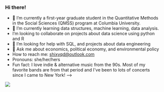 ### Hi there!

- 🔭 I’m currently a first-year graduate student in the Quantitative Methods in the Social Sciences (QMSS) program at Columbia University.
- 🌱 I’m currently learning data structures, machine learning, data analysis.
-  I’m looking to collaborate on projects about data science using python and R
- 🤔 I’m looking for help with SQL, and projects about data engineering
- 💬 Ask me about economics, political economy, and environmental policy
-  How to reach me: shixyqd@outlook.com
-  Pronouns: she/her/hers
-  Fun fact: I love indie & alternative music from the 90s. Most of my favorite bands are from that period and I've been to lots of concerts since I came to New York!
-->
<img align="center" src="https://github-readme-stats.vercel.app/api/pin/?username=shixyqd&theme=<THEME_NAME>" />
